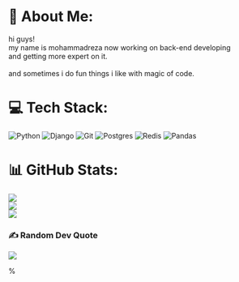 # 💫 About Me:
hi guys!<br>my name is mohammadreza now working on back-end developing<br>and getting more expert on it.<br><br>and sometimes i do fun things i like with magic of code.



# 💻 Tech Stack:
![Python](https://img.shields.io/badge/python-3670A0?style=for-the-badge&logo=python&logoColor=ffdd54) ![Django](https://img.shields.io/badge/django-%23092E20.svg?style=for-the-badge&logo=django&logoColor=white) ![Git](https://img.shields.io/badge/git-%23F05033.svg?style=for-the-badge&logo=git&logoColor=white) ![Postgres](https://img.shields.io/badge/postgres-%23316192.svg?style=for-the-badge&logo=postgresql&logoColor=white) ![Redis](https://img.shields.io/badge/redis-%23DD0031.svg?style=for-the-badge&logo=redis&logoColor=white) ![Pandas](https://img.shields.io/badge/pandas-%23150458.svg?style=for-the-badge&logo=pandas&logoColor=white)
# 📊 GitHub Stats:
![](https://github-readme-stats.vercel.app/api?username=mamarezak22&theme=cobalt&hide_border=true&include_all_commits=false&count_private=false)<br/>
![](https://nirzak-streak-stats.vercel.app/?user=mamarezak22&theme=cobalt&hide_border=true)<br/>
![](https://github-readme-stats.vercel.app/api/top-langs/?username=mamarezak22&theme=cobalt&hide_border=true&include_all_commits=false&count_private=false&layout=compact)

### ✍️ Random Dev Quote
![](https://quotes-github-readme.vercel.app/api?type=vetical&theme=tokyonight)


<!-- Proudly created with GPRM ( https://gprm.itsvg.in ) -->%     

